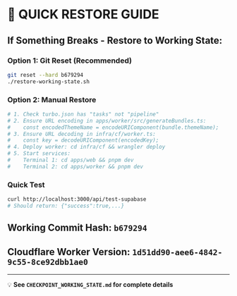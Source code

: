 # 🚀 QUICK RESTORE GUIDE

## If Something Breaks - Restore to Working State:

### Option 1: Git Reset (Recommended)
```bash
git reset --hard b679294
./restore-working-state.sh
```

### Option 2: Manual Restore
```bash
# 1. Check turbo.json has "tasks" not "pipeline"
# 2. Ensure URL encoding in apps/worker/src/generateBundles.ts:
#    const encodedThemeName = encodeURIComponent(bundle.themeName);
# 3. Ensure URL decoding in infra/cf/worker.ts:
#    const key = decodeURIComponent(encodedKey);
# 4. Deploy worker: cd infra/cf && wrangler deploy
# 5. Start services:
#    Terminal 1: cd apps/web && pnpm dev
#    Terminal 2: cd apps/worker && pnpm dev
```

### Quick Test
```bash
curl http://localhost:3000/api/test-supabase
# Should return: {"success":true,...}
```

## Working Commit Hash: `b679294`
## Cloudflare Worker Version: `1d51dd90-aee6-4842-9c55-8ce92dbb1ae0`

---
💡 **See `CHECKPOINT_WORKING_STATE.md` for complete details** 